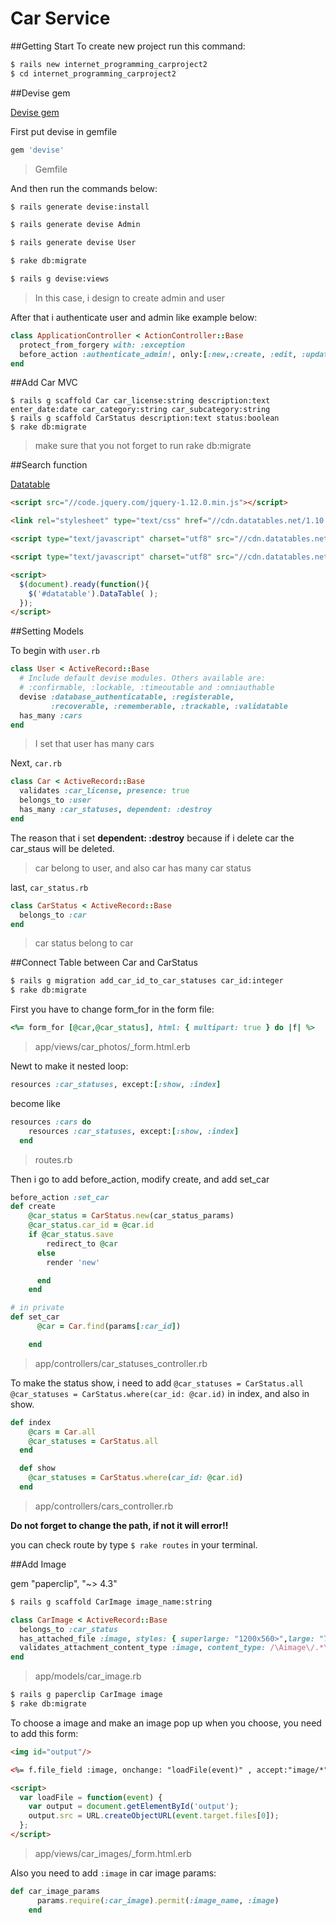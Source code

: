 # Car Service

##Getting Start
To create new project run this command:

```bash
$ rails new internet_programming_carproject2
$ cd internet_programming_carproject2
```

##Devise gem

[Devise gem](https://github.com/plataformatec/devise)

First put devise in gemfile

```ruby
gem 'devise'
```
>Gemfile

And then run the commands below:

```bash
$ rails generate devise:install

$ rails generate devise Admin

$ rails generate devise User

$ rake db:migrate

$ rails g devise:views
```
>In this case, i design to create admin and user

After that i authenticate user and admin like example below:

```rb
class ApplicationController < ActionController::Base
  protect_from_forgery with: :exception
  before_action :authenticate_admin!, only:[:new,:create, :edit, :update, :destroy]
end
```

##Add Car MVC
```
$ rails g scaffold Car car_license:string description:text enter_date:date car_category:string car_subcategory:string 
$ rails g scaffold CarStatus description:text status:boolean
$ rake db:migrate
```
>make sure that you not forget to run rake db:migrate




##Search function


[Datatable](https://www.datatables.net)

```html
<script src="//code.jquery.com/jquery-1.12.0.min.js"></script>

<link rel="stylesheet" type="text/css" href="//cdn.datatables.net/1.10.11/css/dataTables.bootstrap.min.css">

<script type="text/javascript" charset="utf8" src="//cdn.datatables.net/1.10.11/js/jquery.dataTables.js"></script>

<script type="text/javascript" charset="utf8" src="//cdn.datatables.net/1.10.11/js/dataTables.bootstrap.min.js"></script>

<script>
  $(document).ready(function(){
    $('#datatable').DataTable( );
  });
</script>
```


##Setting Models

To begin with ```user.rb```

```rb
class User < ActiveRecord::Base
  # Include default devise modules. Others available are:
  # :confirmable, :lockable, :timeoutable and :omniauthable
  devise :database_authenticatable, :registerable,
         :recoverable, :rememberable, :trackable, :validatable
  has_many :cars
end
```
>I set that user has many cars

Next, ```car.rb```

```rb
class Car < ActiveRecord::Base
  validates :car_license, presence: true
  belongs_to :user
  has_many :car_statuses, dependent: :destroy
end
```

The reason that i set **dependent: :destroy** because if i delete car the car_staus will be deleted.
>car belong to user, and also car has many car status


last, ```car_status.rb```

```rb
class CarStatus < ActiveRecord::Base
  belongs_to :car
end
```
>car status belong to car


##Connect Table between Car and CarStatus



```bash
$ rails g migration add_car_id_to_car_statuses car_id:integer
$ rake db:migrate
```

First you have to change form_for in the form file:

```ruby
<%= form_for [@car,@car_status], html: { multipart: true } do |f| %>
```
>app/views/car_photos/_form.html.erb

Newt to make it nested loop:
```rb
resources :car_statuses, except:[:show, :index]
```

become like

```rb
resources :cars do
    resources :car_statuses, except:[:show, :index]
  end
```
>routes.rb



Then i go to add before_action, modify create, and add set_car

```rb
before_action :set_car
def create
    @car_status = CarStatus.new(car_status_params)
    @car_status.car_id = @car.id
    if @car_status.save
        redirect_to @car
      else
        render 'new'

      end
    end

# in private
def set_car
      @car = Car.find(params[:car_id])

    end
```
>app/controllers/car_statuses_controller.rb



To make the status show, i need to add ```@car_statuses = CarStatus.all```  ```@car_statuses = CarStatus.where(car_id: @car.id)``` 
in index, and also in show. 

```rb
def index
    @cars = Car.all
    @car_statuses = CarStatus.all
  end

  def show
    @car_statuses = CarStatus.where(car_id: @car.id)
  end
```
>app/controllers/cars_controller.rb

**Do not forget to change the path, if not it will error!!**

you can check route by type ```$ rake routes``` in your terminal.






##Add Image

gem "paperclip", "~> 4.3"

```bash
$ rails g scaffold CarImage image_name:string
```


```rb
class CarImage < ActiveRecord::Base
  belongs_to :car_status
  has_attached_file :image, styles: { superlarge: "1200x560>",large: "700x700>", medium: "300x300>", thumb: "100x100#" }, default_url: "/images/:style/missing.png"
  validates_attachment_content_type :image, content_type: /\Aimage\/.*\Z/
end

```

>app/models/car_image.rb


```bash
$ rails g paperclip CarImage image
$ rake db:migrate
```

To choose a image and make an image pop up when you choose, you need to add this form:

```html
<img id="output"/>

<%= f.file_field :image, onchange: "loadFile(event)" , accept:"image/*"  %>

<script>
  var loadFile = function(event) {
    var output = document.getElementById('output');
    output.src = URL.createObjectURL(event.target.files[0]);
  };
</script>
```
>app/views/car_images/_form.html.erb

Also you need to add ```:image``` in car image params:

```rb
def car_image_params
      params.require(:car_image).permit(:image_name, :image)
    end
```

